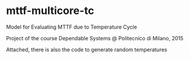 # mttf-multicore-tc
Model for Evaluating MTTF due to Temperature Cycle

Project of the course Dependable Systems @ Politecnico di Milano, 2015


Attached, there is also the code to generate random temperatures
